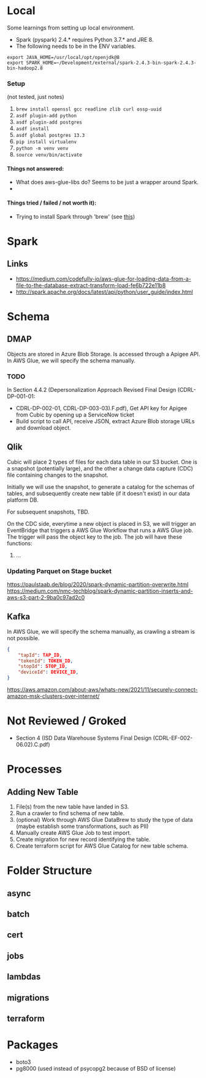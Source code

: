 

# Local

Some learnings from setting up local environment.

* Spark (pyspark) 2.4.* requires Python 3.7.\* and JRE 8.
* The following needs to be in the ENV variables.
```
export JAVA_HOME=/usr/local/opt/openjdk@8
export SPARK_HOME=~/Development/external/spark-2.4.3-bin-spark-2.4.3-bin-hadoop2.8
```

### Setup

(not tested, just notes)

1. `brew install openssl gcc readline zlib curl ossp-uuid`
1. `asdf plugin-add python`
1. `asdf plugin-add postgres`
1. `asdf install`
1. `asdf global postgres 13.3`
2. `pip install virtualenv`
3. `python -m venv venv`
4. `source venv/bin/activate`

#### Things not answered:
* What does aws-glue-libs do? Seems to be just a wrapper around Spark.
* 


#### Things tried / failed / not worth it):
* Trying to install Spark through 'brew' (see [this](https://stackoverflow.com/questions/56601226/how-to-install-apache-spark-2-3-3-with-homebrew-on-mac))


# Spark

## Links

* https://medium.com/codefully-io/aws-glue-for-loading-data-from-a-file-to-the-database-extract-transform-load-fe6b722e11b8
* http://spark.apache.org/docs/latest/api/python/user_guide/index.html



# Schema

## DMAP

Objects are stored in Azure Blob Storage. Is accessed through a Apigee API. In AWS Glue, we will specify the schema manually.

### TODO

In Section 4.4.2 (Depersonalization Approach Revised Final Design (CDRL-DP-001-01:

* CDRL-DP-002-01, CDRL-DP-003-03).F.pdf), Get API key for Apigee from Cubic by opening up a ServiceNow ticket
* Build script to call API, receive JSON, extract Azure Blob storage URLs and download object.



## Qlik

Cubic will place 2 types of files for each data table in our S3 bucket. One is a snapshot (potentially large), and the other a change data capture (CDC) file containing changes to the snapshot.

Initially we will use the snapshot, to generate a catalog for the schemas of tables, and subsequently create new table (if it doesn't exist) in our data platform DB.

For subsequent snapshots, TBD.

On the CDC side, everytime a new object is placed in S3, we will trigger an EventBridge that triggers a AWS Glue Workflow that runs a AWS Glue job. The trigger will pass the object key to the job. The job will have these functions:

1. ...


### Updating Parquet on Stage bucket
https://paulstaab.de/blog/2020/spark-dynamic-partition-overwrite.html
https://medium.com/nmc-techblog/spark-dynamic-partition-inserts-and-aws-s3-part-2-9ba0c97ad2c0



## Kafka

In AWS Glue, we will specify the schema manually, as crawling a stream is not possible.

```json
{
	"tapId": TAP_ID,
	"tokenId": TOKEN_ID,
	"stopId": STOP_ID,
	"deviceId": DEVICE_ID,
}
```

https://aws.amazon.com/about-aws/whats-new/2021/11/securely-connect-amazon-msk-clusters-over-internet/



# Not Reviewed / Groked

* Section 4 (ISD Data Warehouse Systems Final Design (CDRL-EF-002-06.02).C.pdf)





# Processes

## Adding New Table

1. File(s) from the new table have landed in S3.
2. Run a crawler to find schema of new table.
3. (optional) Work through AWS Glue DataBrew to study the type of data (maybe establish some transformations, such as PII)
4. Manually create AWS Glue Job to test import.
5. Create migration for new record identifying the table.
6. Create terraform script for AWS Glue Catalog for new table schema.



# Folder Structure

## async

## batch

## cert

## jobs

## lambdas

## migrations

## terraform

# Packages

* boto3
* pg8000 (used instead of psycopg2 because of BSD of license)


